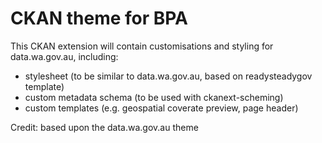 # CKAN theme for BPA

This CKAN extension will contain customisations and styling for data.wa.gov.au, including:

* stylesheet (to be similar to data.wa.gov.au, based on readysteadygov template)
* custom metadata schema (to be used with ckanext-scheming)
* custom templates (e.g. geospatial coverate preview, page header)

Credit: based upon the data.wa.gov.au theme

